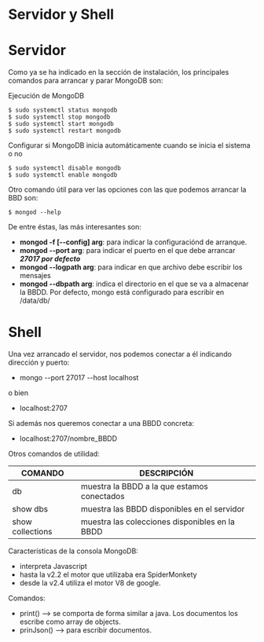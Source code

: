 # Servidor y Shell

# Servidor

Como ya se ha indicado en la sección de instalación, los principales comandos para arrancar y parar MongoDB son:

Ejecución de MongoDB

```shell
$ sudo systemctl status mongodb
$ sudo systemctl stop mongodb
$ sudo systemctl start mongodb
$ sudo systemctl restart mongodb
```

Configurar si MongoDB inicia automáticamente cuando se inicia el sistema o no

```shell
$ sudo systemctl disable mongodb
$ sudo systemctl enable mongodb
```

Otro comando útil para ver las opciones con las que podemos arrancar la BBD son:

```shell
$ mongod --help
```

De entre éstas, las más interesantes son:

* **mongod -f [--config] arg**: para indicar la configuraciónd de arranque.
* **mongod --port arg**: para indicar el puerto en el que debe arrancar **_27017 por defecto_**
* **mongod --logpath arg**: para indicar en que archivo debe escribir los mensajes
* **mongod --dbpath arg**: indica el directorio en el que se va a almacenar la BBDD. Por defecto, mongo está configurado para escribir en /data/db/

# Shell

Una vez arrancado el servidor, nos podemos conectar a él indicando dirección y puerto:

* mongo --port 27017 --host localhost 

o bien

* localhost:2707

Si además nos queremos conectar a una BBDD concreta:

* localhost:2707/nombre_BBDD

Otros comandos de utilidad:

|COMANDO|DESCRIPCIÓN|
|-------|-----------|
|db|muestra la BBDD a la que estamos conectados|
|show dbs|muestra las BBDD disponibles en el servidor|
|show collections|muestra las colecciones disponibles en la BBDD|


Características de la consola MongoDB:

* interpreta Javascript
* hasta la v2.2 el motor que utilizaba era SpiderMonkety
* desde la v2.4 utiliza el motor V8 de google.

Comandos:

* print() --> se comporta de forma similar a java. Los documentos los escribe como array de objects.
* prinJson() --> para escribir documentos.